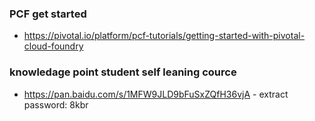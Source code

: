 ### PCF get started
- https://pivotal.io/platform/pcf-tutorials/getting-started-with-pivotal-cloud-foundry 

### knowledage point student self leaning cource
- https://pan.baidu.com/s/1MFW9JLD9bFuSxZQfH36vjA - extract password: 8kbr
